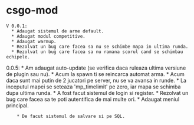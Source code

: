 # csgo-mod
    V 0.0.1:
      * Adaugat sistemul de arme default.
      * Adaugat modul competitive.
      * Adaugat warmup.
      * Rezolvat un bug care facea sa nu se schimbe mapa in ultima runda.
      * Rezolvat un bug care facea sa nu ramana scorul cand se schimbau echipele.
0.0.5:
        * Am adaugat auto-update (se verifica daca ruleaza ultima versiune de plugin sau nu).
        * Acum la spawn ti se reincarca automat arma.
        * Acum daca sunt mai putin de 2 jucatori pe server, nu se va avansa in runde.
        * La inceputul mapei se seteaza 'mp_timelimit' pe zero, iar mapa se schimba dupa ultima runda.
        * A fost facut sistemul de login si register.
        * Rezolvat un bug care facea sa te poti autentifica de mai multe ori.
        * Adaugat meniul principal.

        * De facut sistemul de salvare si pe SQL.
